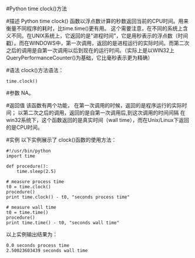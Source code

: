 #Python time clock()方法

#描述
Python time clock() 函数以浮点数计算的秒数返回当前的CPU时间。用来衡量不同程序的耗时，比time.time()更有用。
这个需要注意，在不同的系统上含义不同。在UNIX系统上，它返回的是"进程时间"，它是用秒表示的浮点数（时间戳）。而在WINDOWS中，第一次调用，返回的是进程运行的实际时间。而第二次之后的调用是自第一次调用以后到现在的运行时间。（实际上是以WIN32上QueryPerformanceCounter()为基础，它比毫秒表示更为精确）

#语法
clock()方法语法：

```
time.clock()
```

#参数
NA。

#返回值
该函数有两个功能，
在第一次调用的时候，返回的是程序运行的实际时间；
以第二次之后的调用，返回的是自第一次调用后,到这次调用的时间间隔
在win32系统下，这个函数返回的是真实时间（wall time），而在Unix/Linux下返回的是CPU时间。

#实例
以下实例展示了 clock()函数的使用方法：

```
#!/usr/bin/python
import time

def procedure():
    time.sleep(2.5)

# measure process time
t0 = time.clock()
procedure()
print time.clock() - t0, "seconds process time"

# measure wall time
t0 = time.time()
procedure()
print time.time() - t0, "seconds wall time"
```

以上实例输出结果为：

```
0.0 seconds process time
2.50023603439 seconds wall time
```